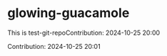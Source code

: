 # glowing-guacamole
This is test-git-repoContribution: 2024-10-25 20:00

Contribution: 2024-10-25 20:01

